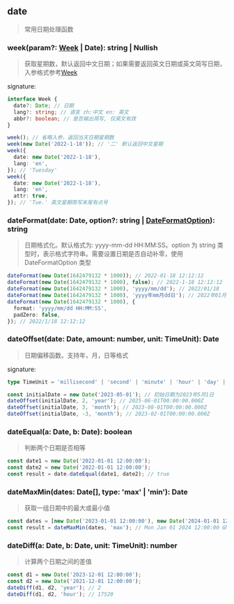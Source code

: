 ## date

> 常用日期处理函数

### week(param?: [Week](../src/types.ts) | Date): string | Nullish

> 获取星期数，默认返回中文日期；如果需要返回英文日期或英文简写日期，入参格式参考[Week](../src/types.ts)

signature:

```typescript
interface Week {
  date?: Date; // 日期
  lang?: string; // 语言 zh:中文 en: 英文
  abbr?: boolean; // 是否输出简写, 仅英文有效
}
```

```typescript
week(); // 省略入参，返回当天日期星期数
week(new Date('2022-1-18')); // '二' 默认返回中文星期
week({
  date: new Date('2022-1-18'),
  lang: 'en',
}); // 'Tuesday'
week({
  date: new Date('2022-1-18'),
  lang: 'en',
  attr: true,
}); // 'Tue.' 英文星期简写末尾有点号
```

### dateFormat(date: Date, option?: string | [DateFormatOption](../src/types.ts)): string

> 日期格式化。默认格式为: yyyy-mm-dd HH:MM:SS。option 为 string 类型时，表示格式字符串。需要设置日期是否自动补零，使用 DateFormatOption 类型

```typescript
dateFormat(new Date(1642479132 * 1000)); // 2022-01-18 12:12:12
dateFormat(new Date(1642479132 * 1000), false); // 2022-1-18 12:12:12
dateFormat(new Date(1642479132 * 1000), 'yyyy/mm/dd'); // 2022/01/18
dateFormat(new Date(1642479132 * 1000), 'yyyy年mm月dd日'); // 2022年01月18日
dateFormat(new Date(1642479132 * 1000), {
  format: 'yyyy/mm/dd HH:MM:SS',
  padZero: false,
}); // 2022/1/18 12:12:12
```

### dateOffset(date: Date, amount: number, unit: TimeUnit): Date

> 日期偏移函数。支持年，月，日等格式

signature:

```typescript
type TimeUnit = 'millisecond' | 'second' | 'minute' | 'hour' | 'day' | 'week' | 'month' | 'year';
```

```typescript
const initialDate = new Date('2023-05-01'); // 初始日期为2023年5月1日
dateOffset(initialDate, 2, 'year'); // 2025-06-01T00:00:00.000Z
dateOffset(initialDate, 3, 'month'); // 2023-08-01T00:00:00.000Z
dateOffset(initialDate, -3, 'month'); // 2023-02-01T00:00:00.000Z
```

### dateEqual(a: Date, b: Date): boolean

> 判断两个日期是否相等

```typescript
const date1 = new Date('2022-01-01 12:00:00');
const date2 = new Date('2022-01-01 12:00:00');
const result = date.dateEqual(date1, date2); // true
```

### dateMaxMin(dates: Date[], type: 'max' | 'min'): Date

> 获取一组日期中的最大或最小值

```typescript
const dates = [new Date('2023-01-01 12:00:00'), new Date('2024-01-01 12:00:00')];
const result = dateMaxMin(dates, 'max'); // Mon Jan 01 2024 12:00:00 GMT+0800
```

### dateDiff(a: Date, b: Date, unit: TimeUnit): number

> 计算两个日期之间的差值

```typescript
const d1 = new Date('2023-12-01 12:00:00');
const d2 = new Date('2021-12-01 12:00:00');
dateDiff(d1, d2, 'year'); // 2
dateDiff(d1, d2, 'hour'); // 17520
```
